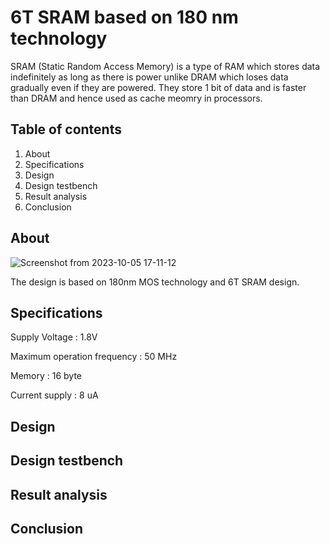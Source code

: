 
# 6T SRAM based on 180 nm technology

SRAM (Static Random Access Memory) is a type of RAM which stores data indefinitely as long as there is power unlike DRAM which loses data gradually even if they are powered. They store 1 bit of data and is faster than DRAM and hence used as cache meomry in processors. 


## Table of contents        

1.  About
2.  Specifications
3.  Design
4.  Design testbench
5.  Result analysis 
6.  Conclusion



## About    

![Screenshot from 2023-10-05 17-11-12](https://github.com/RudranshKi/SRAM/assets/110120694/ae33b882-690b-4494-ae0e-6dcd1ddd0309)


The design is based on 180nm MOS technology and 6T SRAM design.
## Specifications 

Supply Voltage : 1.8V

Maximum operation frequency : 50 MHz

Memory : 16 byte

Current supply : 8 uA




## Design
## Design testbench
## Result analysis
## Conclusion
